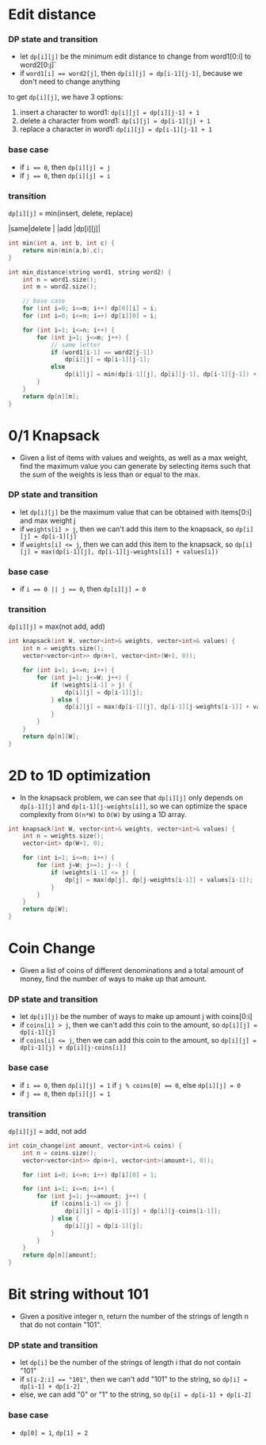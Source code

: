 # Edit distance
### DP state and transition
- let `dp[i][j]` be the minimum edit distance to change from word1[0:i] to word2[0:j]`
- if `word1[i] == word2[j]`, then `dp[i][j] = dp[i-1][j-1]`, because we don't need to change anything

to get `dp[i][j]`, we have 3 options:
1. insert a character to word1: `dp[i][j] = dp[i][j-1] + 1`
2. delete a character from word1: `dp[i][j] = dp[i-1][j] + 1`
3. replace a character in word1: `dp[i][j] = dp[i-1][j-1] + 1`

### base case
- if `i == 0`, then `dp[i][j] = j`
- if `j == 0`, then `dp[i][j] = i`

### transition
`dp[i][j]` = min(insert, delete, replace)

|same|delete  |
|add |dp[i][j]|

```cpp
int min(int a, int b, int c) {
    return min(min(a,b),c);
}

int min_distance(string word1, string word2) {
    int n = word1.size();
    int m = word2.size();

    // base case
    for (int i=0; i<=m; i++) dp[0][i] = i;
    for (int i=0; i<=n; i=+) dp[i][0] = i;

    for (int i=1; i<=n; i++) {
        for (int j=1; j<=m; j++) {
            // same letter
            if (word1[i-1] == word2[j-1])
                dp[i][j] = dp[i-1][j-1];
            else
                dp[i][j] = min(dp[i-1][j], dp[i][j-1], dp[i-1][j-1]) + 1;
        }
    }
    return dp[n][m];
}
```

# 0/1 Knapsack
- Given a list of items with values and weights, as well as a max weight, find the maximum value you can generate by selecting items such that the sum of the weights is less than or equal to the max.

### DP state and transition
- let `dp[i][j]` be the maximum value that can be obtained with items[0:i] and max weight j
- if `weights[i] > j`, then we can't add this item to the knapsack, so `dp[i][j] = dp[i-1][j]`
- if `weights[i] <= j`, then we can add this item to the knapsack, so `dp[i][j] = max(dp[i-1][j], dp[i-1][j-weights[i]] + values[i])`

### base case
- if `i == 0 || j == 0`, then `dp[i][j] = 0`

### transition
`dp[i][j]` = max(not add, add)

```cpp
int knapsack(int W, vector<int>& weights, vector<int>& values) {
    int n = weights.size();
    vector<vector<int>> dp(n+1, vector<int>(W+1, 0));

    for (int i=1; i<=n; i++) {
        for (int j=1; j<=W; j++) {
            if (weights[i-1] > j) {
                dp[i][j] = dp[i-1][j];
            } else {
                dp[i][j] = max(dp[i-1][j], dp[i-1][j-weights[i-1]] + values[i-1]);
            }
        }
    }
    return dp[n][W];
}
```

# 2D to 1D optimization
- In the knapsack problem, we can see that `dp[i][j]` only depends on `dp[i-1][j]` and `dp[i-1][j-weights[i]]`, so we can optimize the space complexity from `O(n*W)` to `O(W)` by using a 1D array.

```cpp
int knapsack(int W, vector<int>& weights, vector<int>& values) {
    int n = weights.size();
    vector<int> dp(W+1, 0);

    for (int i=1; i<=n; i++) {
        for (int j=W; j>=1; j--) {
            if (weights[i-1] <= j) {
                dp[j] = max(dp[j], dp[j-weights[i-1]] + values[i-1]);
            }
        }
    }
    return dp[W];
}
```

# Coin Change
- Given a list of coins of different denominations and a total amount of money, find the number of ways to make up that amount.

### DP state and transition
- let `dp[i][j]` be the number of ways to make up amount j with coins[0:i]
- if `coins[i] > j`, then we can't add this coin to the amount, so `dp[i][j] = dp[i-1][j]`
- if `coins[i] <= j`, then we can add this coin to the amount, so `dp[i][j] = dp[i-1][j] + dp[i][j-coins[i]]`

### base case
- if `i == 0`, then `dp[i][j] = 1` if `j % coins[0] == 0`, else `dp[i][j] = 0`
- if `j == 0`, then `dp[i][j] = 1`

### transition
`dp[i][j]` = add, not add

```cpp
int coin_change(int amount, vector<int>& coins) {
    int n = coins.size();
    vector<vector<int>> dp(n+1, vector<int>(amount+1, 0));

    for (int i=0; i<=n; i++) dp[i][0] = 1;

    for (int i=1; i<=n; i++) {
        for (int j=1; j<=amount; j++) {
            if (coins[i-1] <= j) {
                dp[i][j] = dp[i-1][j] + dp[i][j-coins[i-1]];
            } else {
                dp[i][j] = dp[i-1][j];
            }
        }
    }
    return dp[n][amount];
}
```

# Bit string without 101
- Given a positive integer n, return the number of the strings of length n that do not contain "101".

### DP state and transition
- let `dp[i]` be the number of the strings of length i that do not contain "101"
- if `s[i-2:i] == "101"`, then we can't add "101" to the string, so `dp[i] = dp[i-1] + dp[i-2]`
- else, we can add "0" or "1" to the string, so `dp[i] = dp[i-1] + dp[i-2]`

### base case
- `dp[0] = 1`, `dp[1] = 2`
